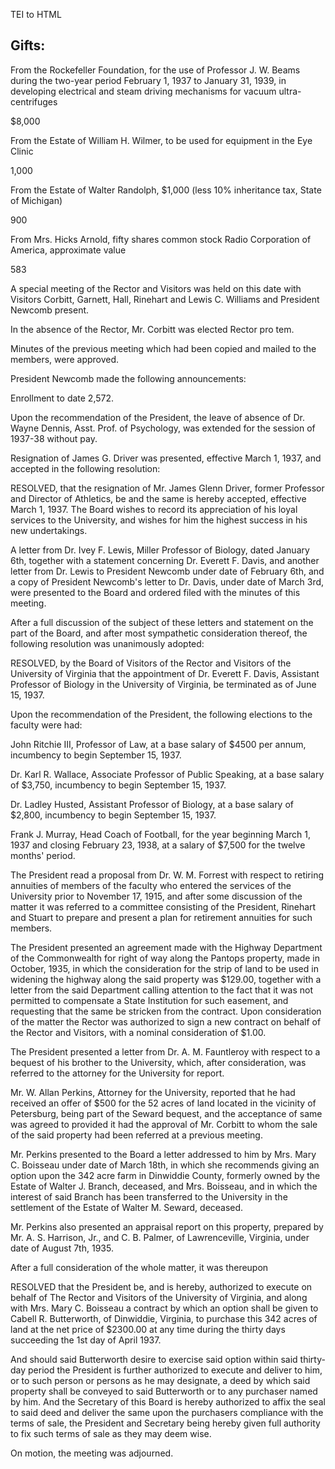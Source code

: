  TEI to HTML

Gifts:
------

From the Rockefeller Foundation, for the use of Professor J. W. Beams during the two-year period February 1, 1937 to January 31, 1939, in developing electrical and steam driving mechanisms for vacuum ultra-centrifuges

$8,000

From the Estate of William H. Wilmer, to be used for equipment in the Eye Clinic

1,000

From the Estate of Walter Randolph, $1,000 (less 10% inheritance tax, State of Michigan)

900

From Mrs. Hicks Arnold, fifty shares common stock Radio Corporation of America, approximate value

583

A special meeting of the Rector and Visitors was held on this date with Visitors Corbitt, Garnett, Hall, Rinehart and Lewis C. Williams and President Newcomb present.

In the absence of the Rector, Mr. Corbitt was elected Rector pro tem.

Minutes of the previous meeting which had been copied and mailed to the members, were approved.

President Newcomb made the following announcements:

Enrollment to date 2,572.

Upon the recommendation of the President, the leave of absence of Dr. Wayne Dennis, Asst. Prof. of Psychology, was extended for the session of 1937-38 without pay.

Resignation of James G. Driver was presented, effective March 1, 1937, and accepted in the following resolution:

RESOLVED, that the resignation of Mr. James Glenn Driver, former Professor and Director of Athletics, be and the same is hereby accepted, effective March 1, 1937. The Board wishes to record its appreciation of his loyal services to the University, and wishes for him the highest success in his new undertakings.

A letter from Dr. Ivey F. Lewis, Miller Professor of Biology, dated January 6th, together with a statement concerning Dr. Everett F. Davis, and another letter from Dr. Lewis to President Newcomb under date of February 6th, and a copy of President Newcomb's letter to Dr. Davis, under date of March 3rd, were presented to the Board and ordered filed with the minutes of this meeting.

After a full discussion of the subject of these letters and statement on the part of the Board, and after most sympathetic consideration thereof, the following resolution was unanimously adopted:

RESOLVED, by the Board of Visitors of the Rector and Visitors of the University of Virginia that the appointment of Dr. Everett F. Davis, Assistant Professor of Biology in the University of Virginia, be terminated as of June 15, 1937.

Upon the recommendation of the President, the following elections to the faculty were had:

John Ritchie III, Professor of Law, at a base salary of $4500 per annum, incumbency to begin September 15, 1937.

Dr. Karl R. Wallace, Associate Professor of Public Speaking, at a base salary of $3,750, incumbency to begin September 15, 1937.

Dr. Ladley Husted, Assistant Professor of Biology, at a base salary of $2,800, incumbency to begin September 15, 1937.

Frank J. Murray, Head Coach of Football, for the year beginning March 1, 1937 and closing February 23, 1938, at a salary of $7,500 for the twelve months' period.

The President read a proposal from Dr. W. M. Forrest with respect to retiring annuities of members of the faculty who entered the services of the University prior to November 17, 1915, and after some discussion of the matter it was referred to a committee consisting of the President, Rinehart and Stuart to prepare and present a plan for retirement annuities for such members.

The President presented an agreement made with the Highway Department of the Commonwealth for right of way along the Pantops property, made in October, 1935, in which the consideration for the strip of land to be used in widening the highway along the said property was $129.00, together with a letter from the said Department calling attention to the fact that it was not permitted to compensate a State Institution for such easement, and requesting that the same be stricken from the contract. Upon consideration of the matter the Rector was authorized to sign a new contract on behalf of the Rector and Visitors, with a nominal consideration of $1.00.

The President presented a letter from Dr. A. M. Fauntleroy with respect to a bequest of his brother to the University, which, after consideration, was referred to the attorney for the University for report.

Mr. W. Allan Perkins, Attorney for the University, reported that he had received an offer of $500 for the 52 acres of land located in the vicinity of Petersburg, being part of the Seward bequest, and the acceptance of same was agreed to provided it had the approval of Mr. Corbitt to whom the sale of the said property had been referred at a previous meeting.

Mr. Perkins presented to the Board a letter addressed to him by Mrs. Mary C. Boisseau under date of March 18th, in which she recommends giving an option upon the 342 acre farm in Dinwiddie County, formerly owned by the Estate of Walter J. Branch, deceased, and Mrs. Boisseau, and in which the interest of said Branch has been transferred to the University in the settlement of the Estate of Walter M. Seward, deceased.

Mr. Perkins also presented an appraisal report on this property, prepared by Mr. A. S. Harrison, Jr., and C. B. Palmer, of Lawrenceville, Virginia, under date of August 7th, 1935.

After a full consideration of the whole matter, it was thereupon

RESOLVED that the President be, and is hereby, authorized to execute on behalf of The Rector and Visitors of the University of Virginia, and along with Mrs. Mary C. Boisseau a contract by which an option shall be given to Cabell R. Butterworth, of Dinwiddie, Virginia, to purchase this 342 acres of land at the net price of $2300.00 at any time during the thirty days succeeding the 1st day of April 1937.

And should said Butterworth desire to exercise said option within said thirty-day period the President is further authorized to execute and deliver to him, or to such person or persons as he may designate, a deed by which said property shall be conveyed to said Butterworth or to any purchaser named by him. And the Secretary of this Board is hereby authorized to affix the seal to said deed and deliver the same upon the purchasers compliance with the terms of sale, the President and Secretary being hereby given full authority to fix such terms of sale as they may deem wise.

On motion, the meeting was adjourned.